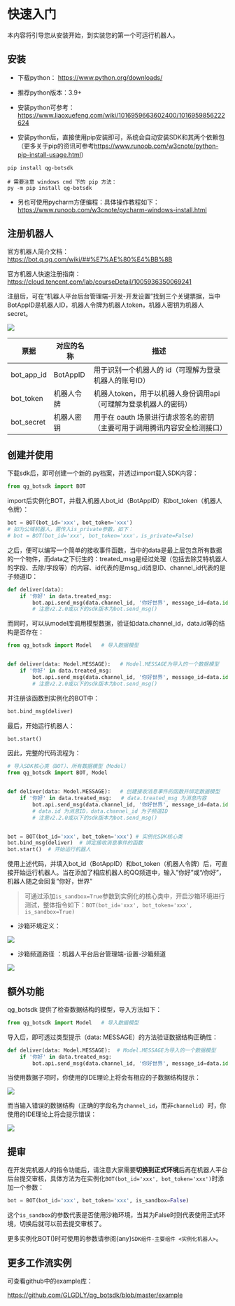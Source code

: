 # 快速入门

本内容将引导您从安装开始，到实装您的第一个可运行机器人。

## 安装

-   下载python： <https://www.python.org/downloads/>

-   推荐python版本：3.9+

-   安装python可参考：<https://www.liaoxuefeng.com/wiki/1016959663602400/1016959856222624>

-   安装python后，直接使用pip安装即可，系统会自动安装SDK和其两个依赖包（更多关于pip的资讯可参考<https://www.runoob.com/w3cnote/python-pip-install-usage.html>）

```bash
pip install qg-botsdk
```

```shell
# 需要注意 windows cmd 下的 pip 方法：
py -m pip install qg-botsdk
```

-   另也可使用pycharm方便编程：具体操作教程如下：<https://www.runoob.com/w3cnote/pycharm-windows-install.html>

## 注册机器人

官方机器人简介文档：<https://bot.q.qq.com/wiki/##%E7%AE%80%E4%BB%8B>

官方机器人快速注册指南：<https://cloud.tencent.com/lab/courseDetail/1005936350069241>

注册后，可在“机器人平台后台管理端-开发-开发设置”找到三个关键票据，当中BotAppID是机器人ID，机器人令牌为机器人token，机器人密钥为机器人secret。

![](https://github.com/GLGDLY/qg_botsdk/blob/master/image/quick_start0.png)

| 票据         | 对应的名称    | 描述                                       |
| ---------- | -------- | ---------------------------------------- |
| bot_app_id | BotAppID | 用于识别一个机器人的 id（可理解为登录机器人的账号ID）            |
| bot_token  | 机器人令牌    | 机器人token，用于以机器人身份调用api（可理解为登录机器人的密码）     |
| bot_secret | 机器人密钥    | 用于在 oauth 场景进行请求签名的密钥（主要可用于调用腾讯内容安全检测接口） |

## 创建并使用

下载sdk后，即可创建一个新的.py档案，并透过import载入SDK内容：

```python
from qg_botsdk import BOT
```

import后实例化BOT，并载入机器人bot_id（BotAppID）和bot_token（机器人令牌）：

```python
bot = BOT(bot_id='xxx', bot_token='xxx')
# 如为公域机器人，需传入is_private参数，如下：
# bot = BOT(bot_id='xxx', bot_token='xxx'，is_private=False)
```

之后，便可以编写一个简单的接收事件函数，当中的data是最上层包含所有数据的一个物件，而data之下衍生的：treated_msg是经过处理（包括去除艾特机器人的字段、去除/字段等）的内容、id代表的是msg_id消息ID、channel_id代表的是子频道ID：

```python
def deliver(data):
    if '你好' in data.treated_msg:
        bot.api.send_msg(data.channel_id, '你好世界', message_id=data.id)
		# 注意v2.2.0或以下的sdk版本为bot.send_msg()
```

而同时，可以从model库调用模型数据，验证如data.channel_id，data.id等的结构是否存在：

```python
from qg_botsdk import Model   # 导入数据模型


def deliver(data: Model.MESSAGE):   # Model.MESSAGE为导入的一个数据模型
    if '你好' in data.treated_msg:
        bot.api.send_msg(data.channel_id, '你好世界', message_id=data.id)
		# 注意v2.2.0或以下的sdk版本为bot.send_msg()
```

并注册该函数到实例化的BOT中：

```python
bot.bind_msg(deliver)
```

最后，开始运行机器人：

```python
bot.start()
```

因此，完整的代码流程为：

```python
# 导入SDK核心类（BOT）、所有数据模型（Model）
from qg_botsdk import BOT, Model


def deliver(data: Model.MESSAGE):   # 创建接收消息事件的函数并绑定数据模型
    if '你好' in data.treated_msg:   # data.treated_msg 为消息内容
        bot.api.send_msg(data.channel_id, '你好世界', message_id=data.id)
        # data.id 为消息ID，data.channel_id 为子频道ID
		# 注意v2.2.0或以下的sdk版本为bot.send_msg()


bot = BOT(bot_id='xxx', bot_token='xxx') # 实例化SDK核心类
bot.bind_msg(deliver)  # 绑定接收消息事件的函数
bot.start()  # 开始运行机器人
```

使用上述代码，并填入bot_id（BotAppID）和bot_token（机器人令牌）后，可直接开始运行机器人。当在添加了相应机器人的QQ频道中，输入”你好”或“/你好”，机器人随之会回复”你好，世界”

> 可通过添加`is_sandbox=True`参数到实例化的核心类中，开启沙箱环境进行测试，整体指令如下：`BOT(bot_id='xxx', bot_token='xxx', is_sandbox=True)`

-   沙箱环境定义：

![](https://github.com/GLGDLY/qg_botsdk/blob/master/image/quick_start1.png)

-   沙箱频道路径 ：机器人平台后台管理端-设置-沙箱频道

![](https://github.com/GLGDLY/qg_botsdk/blob/master/image/quick_start2.png)

## 额外功能

qg_botsdk 提供了检查数据结构的模型，导入方法如下：

```python
from qg_botsdk import Model   # 导入数据模型
```

导入后，即可透过类型提示（data: MESSAGE）的方法验证数据结构正确性：

```python
def deliver(data: Model.MESSAGE):  # Model.MESSAGE为导入的一个数据模型
    if '你好' in data.treated_msg:
        bot.api.send_msg(data.channel_id, '你好世界', message_id=data.id)
```

当使用数据子项时，你使用的IDE理论上将会有相应的子数据结构提示：

![](https://github.com/GLGDLY/qg_botsdk/blob/master/image/quick_start3.png)

而当输入错误的数据结构（正确的字段名为`channel_id`，而非`channelid`）时，你使用的IDE理论上将会提示错误：

![](https://github.com/GLGDLY/qg_botsdk/blob/master/image/quick_start4.png)

## 提审

在开发完机器人的指令功能后，请注意大家需要**切换到正式环境**后再在机器人平台后台提交审核，具体方法为在实例化`BOT(bot_id='xxx', bot_token='xxx')`时添加一个参数：

```python
bot = BOT(bot_id='xxx', bot_token='xxx', is_sandbox=False)
```

这个`is_sandbox`的参数代表是否使用沙箱环境，当其为False时则代表使用正式环境，切换后就可以前去提交审核了。

更多实例化BOT()时可使用的参数请参阅{any}`SDK组件-主要组件 <实例化机器人>`。

## 更多工作流实例

可查看github中的example库：

<https://github.com/GLGDLY/qg_botsdk/blob/master/example>
